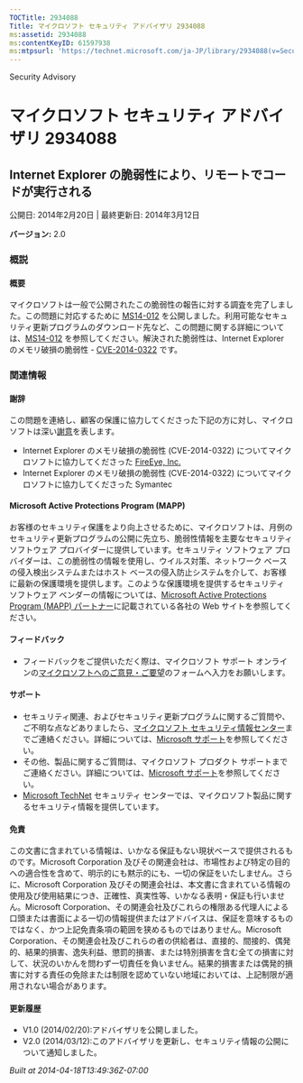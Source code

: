 ```yaml
---
TOCTitle: 2934088
Title: マイクロソフト セキュリティ アドバイザリ 2934088
ms:assetid: 2934088
ms:contentKeyID: 61597938
ms:mtpsurl: 'https://technet.microsoft.com/ja-JP/library/2934088(v=Security.10)'
---
```


Security Advisory

マイクロソフト セキュリティ アドバイザリ 2934088
================================================

Internet Explorer の脆弱性により、リモートでコードが実行される
--------------------------------------------------------------

公開日: 2014年2月20日 | 最終更新日: 2014年3月12日

**バージョン:** 2.0

### 概説

#### 概要

マイクロソフトは一般で公開されたこの脆弱性の報告に対する調査を完了しました。この問題に対応するために [MS14-012](https://go.microsoft.com/fwlink/?linkid=392064) を公開しました。利用可能なセキュリティ更新プログラムのダウンロード先など、この問題に関する詳細については、[MS14-012](https://go.microsoft.com/fwlink/?linkid=392064) を参照してください。解決された脆弱性は、Internet Explorer のメモリ破損の脆弱性 - [CVE-2014-0322](https://www.cve.mitre.org/cgi-bin/cvename.cgi?name=cve-2014-0322) です。

### 関連情報

#### 謝辞

この問題を連絡し、顧客の保護に協力してくださった下記の方に対し、マイクロソフトは深い[謝意](https://go.microsoft.com/fwlink/?linkid=21127)を表します。

-   Internet Explorer のメモリ破損の脆弱性 (CVE-2014-0322) についてマイクロソフトに協力してくださった [FireEye, Inc.](https://www2.fireeye.com/)
-   Internet Explorer のメモリ破損の脆弱性 (CVE-2014-0322) についてマイクロソフトに協力してくださった Symantec

#### Microsoft Active Protections Program (MAPP)

お客様のセキュリティ保護をより向上させるために、マイクロソフトは、月例のセキュリティ更新プログラムの公開に先立ち、脆弱性情報を主要なセキュリティ ソフトウェア プロバイダーに提供しています。セキュリティ ソフトウェア プロバイダーは、この脆弱性の情報を使用し、ウイルス対策、ネットワーク ベースの侵入検出システムまたはホスト ベースの侵入防止システムを介して、お客様に最新の保護環境を提供します。このような保護環境を提供するセキュリティ ソフトウェア ベンダーの情報については、[Microsoft Active Protections Program (MAPP) パートナー](https://go.microsoft.com/fwlink/?linkid=215201)に記載されている各社の Web サイトを参照してください。

#### フィードバック

-   フィードバックをご提供いただく際は、マイクロソフト サポート オンラインの[マイクロソフトへのご意見・ご要望](https://support.microsoft.com/contactus/emailcontact.aspx?scid=sw;ja;1424&ws=technet&sd=tech)のフォームへ入力をお願いします。

#### サポート

-   セキュリティ関連、およびセキュリティ更新プログラムに関するご質問や、ご不明な点などありましたら、[マイクロソフト セキュリティ情報センター](https://go.microsoft.com/fwlink/?linkid=21131)までご連絡ください。詳細については、[Microsoft サポート](https://support.microsoft.com/)を参照してください。
-   その他、製品に関するご質問は、マイクロソフト プロダクト サポートまでご連絡ください。詳細については、[Microsoft サポート](https://go.microsoft.com/fwlink/?linkid=21155)を参照してください。
-   [Microsoft TechNet](https://go.microsoft.com/fwlink/?linkid=21132) セキュリティ センターでは、マイクロソフト製品に関するセキュリティ情報を提供しています。

#### 免責

この文書に含まれている情報は、いかなる保証もない現状ベースで提供されるものです。Microsoft Corporation 及びその関連会社は、市場性および特定の目的への適合性を含めて、明示的にも黙示的にも、一切の保証をいたしません。さらに、Microsoft Corporation 及びその関連会社は、本文書に含まれている情報の使用及び使用結果につき、正確性、真実性等、いかなる表明・保証も行いません。Microsoft Corporation、その関連会社及びこれらの権限ある代理人による口頭または書面による一切の情報提供またはアドバイスは、保証を意味するものではなく、かつ上記免責条項の範囲を狭めるものではありません。Microsoft Corporation、その関連会社及びこれらの者の供給者は、直接的、間接的、偶発的、結果的損害、逸失利益、懲罰的損害、または特別損害を含む全ての損害に対して、状況のいかんを問わず一切責任を負いません。結果的損害または偶発的損害に対する責任の免除または制限を認めていない地域においては、上記制限が適用されない場合があります。

#### 更新履歴

-   V1.0 (2014/02/20):アドバイザリを公開しました。
-   V2.0 (2014/03/12):このアドバイザリを更新し、セキュリティ情報の公開について通知しました。

*Built at 2014-04-18T13:49:36Z-07:00*
